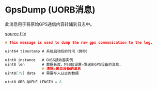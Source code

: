# GpsDump (UORB消息)

此消息用于将原始GPS通信内容转储到日志中。

[source file](https://github.com/PX4/PX4-Autopilot/blob/main/msg/GpsDump.msg)

```c
# This message is used to dump the raw gps communication to the log.

uint64 timestamp # 系统启动后的时间（微秒）

uint8 instance   # GNSS接收器实例
uint8 len        # 数据长度，MSB位设置=发送到GPS设备的消息，
                 # 清除=来自设备的消息
uint8[79] data   # 需要写入日志的数据

uint8 ORB_QUEUE_LENGTH = 8

```